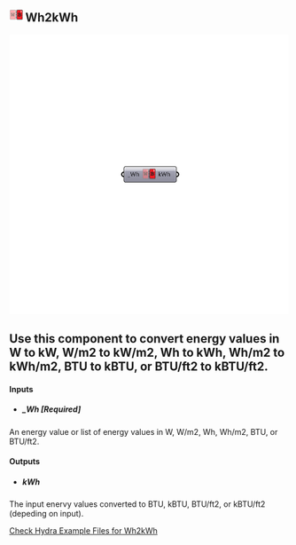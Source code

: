 ## ![](../../images/icons/Wh2kWh.png) Wh2kWh

![](../../images/components/Wh2kWh.png)

Use this component to convert energy values in W to kW, W/m2 to kW/m2, Wh to kWh, Wh/m2 to kWh/m2, BTU to kBTU, or BTU/ft2 to kBTU/ft2.
 -
 

#### Inputs
* ##### _Wh [Required]
An energy value or list of energy values in W, W/m2, Wh, Wh/m2, BTU, or BTU/ft2.

#### Outputs
* ##### kWh
The input enervy values converted to BTU, kBTU, BTU/ft2, or kBTU/ft2 (depeding on input).


[Check Hydra Example Files for Wh2kWh](https://hydrashare.github.io/hydra/index.html?keywords=Ladybug_Wh2kWh)